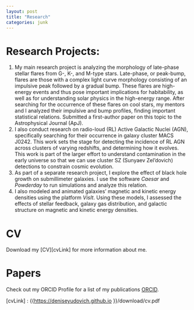 ```yaml
---
layout: post
title: "Research"
categories: junk
---
```


# Research Projects:
1. My main research project is analyzing the morphology of late-phase stellar flares from G-, K-, and M-type stars. Late-phase, or peak-bump, flares are those with a complex light curve morphology consisting of an impulsive peak followed by a gradual bump. These flares are high-energy events and thus pose important implications for habitability, as well as for understanding solar physics in the high-energy range. After searching for the occurrence of these flares on cool stars, my mentors and I analyzed their impulsive and bump profiles, finding important statistical relations. Submitted a first-author paper on this topic to the Astrophysical Journal (ApJ).
2. I also conduct research on radio-loud (RL) Active Galactic Nuclei (AGN), specifically searching for their occurrence in galaxy cluster MACS J0242. This work sets the stage for detecting the incidence of RL AGN across clusters of varying redshifts, and determining how it evolves. This work is part of the larger effort to understand contamination in the early universe so that we can use cluster SZ (Sunyaev Zel’dovich) detections to constrain cosmic evolution.
3. As part of a separate research project, I explore the effect of black hole growth on submillimeter galaxies. I use the software _Caesar_ and _Powderday_ to run simulations and analyze this relation.
4. I also modeled and animated galaxies’ magnetic and kinetic energy densities using the platform _VisIt_. Using these models, I assessed the effects of stellar feedback, galaxy gas distribution, and galactic structure on magnetic and kinetic energy densities.

# CV
Download my [CV][cvLink] for more information about me.

# Papers
Check out my ORCID Profile for a list of my publications [ORCID][orcidLink]. 

[orcidLink]: https://orcid.org/0009-0008-0072-120X 
[cvLink] : {{https://deniseyudovich.github.io }}/download/cv.pdf

